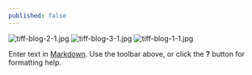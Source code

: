 ```yaml
---
published: false
---
```

![tiff-blog-2-1.jpg]({{site.baseurl}}/img/Plant@2x.jpg)
![tiff-blog-3-1.jpg]({{site.baseurl}}/img/Plant@2x.jpg)
![tiff-blog-1-1.jpg]({{site.baseurl}}/img/Plant@2x.jpg)

Enter text in [Markdown](http://daringfireball.net/projects/markdown/). Use the toolbar above, or click the **?** button for formatting help.
